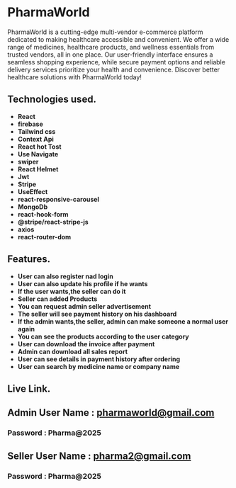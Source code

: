 # PharmaWorld

PharmaWorld is a cutting-edge multi-vendor e-commerce platform dedicated to making healthcare accessible and convenient. We offer a wide range of medicines, healthcare products, and wellness essentials from trusted vendors, all in one place. Our user-friendly interface ensures a seamless shopping experience, while secure payment options and reliable delivery services prioritize your health and convenience. Discover better healthcare solutions with PharmaWorld today!

## Technologies used.

- **React**
- **firebase**
- **Tailwind css**
- **Context Api**
- **React hot Tost**
- **Use Navigate**
- **swiper**
- **React Helmet**
- **Jwt**
- **Stripe**
- **UseEffect**
- **react-responsive-carousel**
- **MongoDb**
- **react-hook-form**
- **@stripe/react-stripe-js**
- **axios**
- **react-router-dom**

## Features.

- **User can also register nad login**
- **User can also update his profile if he wants**
- **If the user wants,the seller can do it**
- **Seller can added Products**
- **You can request admin seller advertisement**
- **The seller will see payment history on his dashboard**
- **If the admin wants,the seller, admin can make someone a normal user again**
- **You can see the products according to the user category**
- **User can download the invoice after payment**
- **Admin can download all sales report**
- **User can see details in payment history after ordering**
- **User can search by medicine name or company name**

## Live Link.

###

## Admin User Name : pharmaworld@gmail.com

### Password : Pharma@2025

## Seller User Name : pharma2@gmail.com

### Password : Pharma@2025
